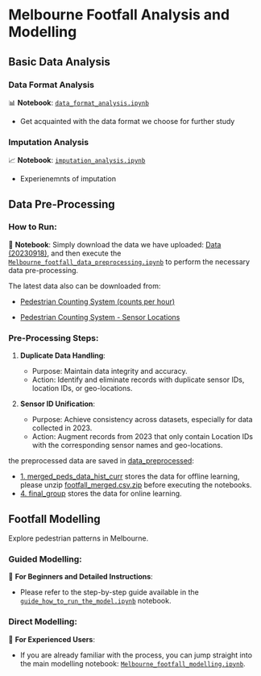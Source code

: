 # Melbourne Footfall Analysis and Modelling

## Basic Data Analysis

### Data Format Analysis
📊 **Notebook**: [`data_format_analysis.ipynb`](./Python%20scripts/basic_analysis/data_format_analysis.ipynb)
   - Get acquainted with the data format we choose for further study

### Imputation Analysis
📈 **Notebook**: [`imputation_analysis.ipynb`](./Python%20scripts/basic_analysis/imputation_analysis.ipynb)
   - Experienemnts of imputation

## Data Pre-Processing

### How to Run:
🔄 **Notebook**: Simply download the data we have uploaded: [Data (20230918)](./Data%20(20230918)/), and then execute the [`Melbourne_footfall_data_preprocessing.ipynb`](./Python%20scripts/Melbourne_footfall_data_preprocessing.ipynb) to perform the necessary data pre-processing.

The latest data also can be downloaded from:
- [Pedestrian Counting System (counts per hour)](https://melbournetestbed.opendatasoft.com/explore/dataset/pedestrian-counting-system-monthly-counts-per-hour/information/)

- [Pedestrian Counting System - Sensor Locations](https://melbournetestbed.opendatasoft.com/explore/dataset/pedestrian-counting-system-sensor-locations/information/)

### Pre-Processing Steps:
1. **Duplicate Data Handling**: 
   - Purpose: Maintain data integrity and accuracy.
   - Action: Identify and eliminate records with duplicate sensor IDs, location IDs, or geo-locations.

2. **Sensor ID Unification**: 
   - Purpose: Achieve consistency across datasets, especially for data collected in 2023.
   - Action: Augment records from 2023 that only contain Location IDs with the corresponding sensor names and geo-locations.

the preprocessed data are saved in [data_preprocessed](./data_preprocessed/):
   - [1. merged_peds_data_hist_curr](./data_preprocessed/1.%20merged_peds_data_hist_curr/) stores the data for offline learning, please unzip [footfall_merged.csv.zip](./data_preprocessed/1.%20merged_peds_data_hist_curr/footfall_merged.csv.zip) before executing the notebooks.
   - [4. final_group](./data_preprocessed/4.%20final_group/) stores the data for online learning.

## Footfall Modelling

Explore pedestrian patterns in Melbourne.

### Guided Modelling:
📘 **For Beginners and Detailed Instructions**:
   - Please refer to the step-by-step guide available in the [`guide_how_to_run_the_model.ipynb`](./Python%20scripts/guide_how_to_run_the_model.ipynb) notebook.

### Direct Modelling:
🚀 **For Experienced Users**:
   - If you are already familiar with the process, you can jump straight into the main modelling notebook: [`Melbourne_footfall_modelling.ipynb`](./Python%20scripts/Melbourne_footfall_modelling.ipynb).
